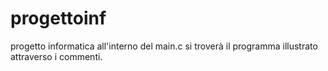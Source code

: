 # progettoinf
progetto informatica
all'interno del main.c si troverà il programma illustrato attraverso i commenti.
